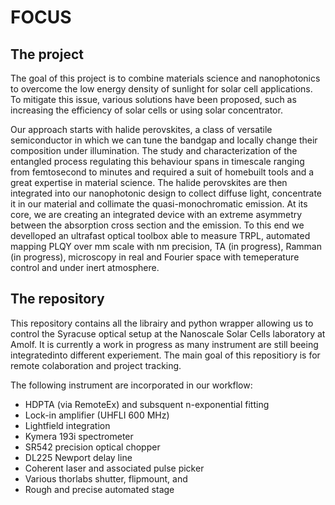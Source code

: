 # FOCUS

## The project
The goal of this project is to combine materials science and nanophotonics to overcome the low energy density of sunlight for solar cell applications. To mitigate this issue, various solutions have been proposed, such as increasing the efficiency of solar cells or using solar concentrator.

Our approach starts with halide perovskites, a class of versatile semiconductor in which we can tune the bandgap and locally change their composition under illumination. The study and characterization of the entangled process regulating this behaviour spans in timescale ranging from femtosecond to minutes and required a suit of homebuilt tools and a great expertise in material science. The halide perovskites are then integrated into our nanophotonic design to collect diffuse light, concentrate it in our material and collimate the quasi-monochromatic emission. At its core, we are creating an integrated device with an extreme asymmetry between the absorption cross section and the emission. To this end we develloped an ultrafast optical toolbox able to measure TRPL, automated mapping PLQY over mm scale with nm precision, TA (in progress), Ramman (in progress), microscopy in real and Fourier space with temeperature control and under inert atmosphere.  

## The repository
This repository contains all the librairy and python wrapper allowing us to control the Syracuse optical setup at the Nanoscale Solar Cells laboratory at Amolf. It is currently a work in progress as many instrument are still beeing integratedinto different experiement. The main goal of this repositiory is for remote colaboration and project tracking.

The following instrument are incorporated in our workflow:
- HDPTA (via RemoteEx) and subsquent n-exponential fitting
- Lock-in amplifier (UHFLI 600 MHz)
- Lightfield integration
- Kymera 193i spectrometer 
- SR542 precision optical chopper
- DL225 Newport delay line
- Coherent laser and associated pulse picker 
- Various thorlabs shutter, flipmount, and 
- Rough and precise automated stage
